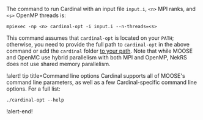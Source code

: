 The command to run Cardinal with an input file `input.i`, `<n>` MPI ranks, and `<s>` OpenMP threads is:

```
mpiexec -np <n> cardinal-opt -i input.i --n-threads=<s>
```

This command assumes that `cardinal-opt` is located on your `PATH`; otherwise,
you need to provide the full path to `cardinal-opt` in the above command or
add the `cardinal` folder [to your path](https://phoenixnap.com/kb/linux-add-to-path).
Note that while MOOSE and OpenMC use hybrid parallelism with both MPI and OpenMP,
NekRS does not use shared memory parallelism.

!alert! tip title=Command line options
Cardinal supports all of MOOSE's command line parameters, as well as a few Cardinal-specific
command line options. For a full list:

```
./cardinal-opt --help
```
!alert-end!
